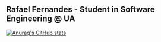 ## Rafael Fernandes - Student in Software Engineering @ UA

[![Anurag's GitHub stats](https://github-readme-stats.vercel.app/api?username=rafaeltorrinhas)](https://github.com/anuraghazra/github-readme-stats)
